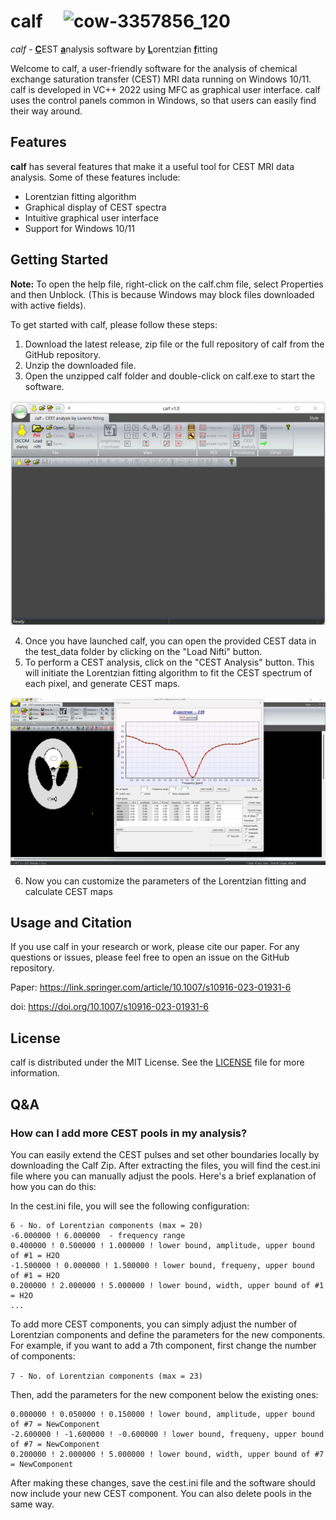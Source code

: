 # calf &nbsp;&nbsp;&nbsp;    ![cow-3357856_120](https://user-images.githubusercontent.com/3669480/196395829-4d63d17e-ba41-41d1-ae98-b3408c967dd6.jpg)

*calf* - <ins>**C**</ins>EST <ins>**a**</ins>nalysis software by <ins>**L**</ins>orentzian <ins>**f**</ins>itting

Welcome to calf, a user-friendly software for the analysis of chemical exchange saturation transfer (CEST) MRI data running on Windows 10/11. calf is developed in VC++ 2022 using MFC as graphical user interface. calf uses the control panels common in Windows, so that users can easily find their way around.

## Features
**calf** has several features that make it a useful tool for CEST MRI data analysis. Some of these features include:

- Lorentzian fitting algorithm
- Graphical display of CEST spectra
- Intuitive graphical user interface
- Support for Windows 10/11

## Getting Started

**Note:** To open the help file, right-click on the calf.chm file, select Properties and then Unblock. (This is because Windows may block files downloaded with active fields).



To get started with calf, please follow these steps:

1. Download the latest release, zip file or the full repository of calf from the GitHub repository.
2. Unzip the downloaded file.
3. Open the unzipped calf folder and double-click on calf.exe to start the software.

![](assets/img_1.png)

4. Once you have launched calf, you can open the provided CEST data in the test_data folder by clicking on the "Load Nifti" button.
5. To perform a CEST analysis, click on the "CEST Analysis" button. This will initiate the Lorentzian fitting algorithm to fit the CEST spectrum of each pixel, and generate CEST maps.

![](assets/img_2.png)

6. Now you can customize the parameters of the Lorentzian fitting and calculate CEST maps

## Usage and Citation
If you use calf in your research or work, please cite our paper. For any questions or issues, please feel free to open an issue on the GitHub repository.

Paper: <https://link.springer.com/article/10.1007/s10916-023-01931-6>

doi: <https://doi.org/10.1007/s10916-023-01931-6>

## License
calf is distributed under the MIT License. See the [LICENSE](LICENSE) file for more information.

## Q&A

### How can I add more CEST pools in my analysis?

You can easily extend the CEST pulses and set other boundaries locally by downloading the Calf Zip. After extracting the files, you will find the cest.ini file where you can manually adjust the pools. Here's a brief explanation of how you can do this:

In the cest.ini file, you will see the following configuration:

```
6 - No. of Lorentzian components (max = 20)
-6.000000 ! 6.000000  - frequency range
0.400000 ! 0.500000 ! 1.000000 ! lower bound, amplitude, upper bound of #1 = H2O
-1.500000 ! 0.000000 ! 1.500000 ! lower bound, frequeny, upper bound of #1 = H2O
0.200000 ! 2.000000 ! 5.000000 ! lower bound, width, upper bound of #1 = H2O
...
```

To add more CEST components, you can simply adjust the number of Lorentzian components and define the parameters for the new components. For example, if you want to add a 7th component, first change the number of components:

`7 - No. of Lorentzian components (max = 23)`

Then, add the parameters for the new component below the existing ones:

```
0.000000 ! 0.050000 ! 0.150000 ! lower bound, amplitude, upper bound of #7 = NewComponent
-2.600000 ! -1.600000 ! -0.600000 ! lower bound, frequeny, upper bound of #7 = NewComponent
0.200000 ! 2.000000 ! 5.000000 ! lower bound, width, upper bound of #7 = NewComponent
```

After making these changes, save the cest.ini file and the software should now include your new CEST component. You can also delete pools in the same way.

